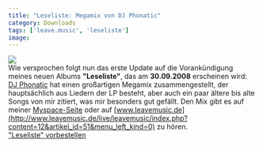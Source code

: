 ```yaml
---
title: "Leseliste: Megamix von DJ Phonatic"
category: Downloads
tags: ['leave.music', 'leseliste']
image: 
---
```


[![](http://www.leavemusic.de/live/leavemusic/content/artikelbilder/210)](http://www.leavemusic.de/live/leavemusic/index.php?content=152)  
Wie versprochen folgt nun das erste Update auf die Vorankündigung meines neuen Albums **"Leseliste"**, das am **30.09.2008** erscheinen wird:  
[DJ Phonatic](http://www.myspace.com/phoneeziac) hat einen großartigen Megamix zusammengestellt, der hauptsächlich aus Liedern der LP besteht, aber auch ein paar ältere bis alte Songs von mir zitiert, was mir besonders gut gefällt. Den Mix gibt es auf meiner [Myspace-Seite](http://www.myspace.com/misantropolis) oder auf [www.leavemusic.de](http://www.leavemusic.de/live/leavemusic/index.php?content=12&artikel_id=51&menu_left_kind=0) zu hören.  
["Leseliste" vorbestellen](http://www.leavemusic.de/live/leavemusic/index.php?content=152)